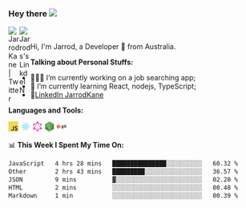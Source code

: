 ### Hey there <img src="https://media.giphy.com/media/hvRJCLFzcasrR4ia7z/giphy.gif" width="25px">
<a href="https://twitter.com/Jarrod_Kane1">
  <img align="left" alt="Jarrod Kane | Twitter" width="22px" src="https://cdn.jsdelivr.net/npm/simple-icons@v3/icons/twitter.svg" />
</a>
<a href="https://www.linkedin.com/in/jarrodkane/">
  <img align="left" alt="Jarrods's LinkdeIN" width="22px" src="https://cdn.jsdelivr.net/npm/simple-icons@v3/icons/linkedin.svg" />
</a>

<br />

Hi, I'm Jarrod, a Developer 🚀 from Australia.

  
**Talking about Personal Stuffs:**

- 👨🏽‍💻 I’m currently working on a job searching app;
- 🌱 I’m currently learning React, nodejs, TypeScript; 
- 📝[LinkedIn JarrodKane](https://www.linkedin.com/in/jarrodkane/)

**Languages and Tools:**  

<code><img height="20" src="https://raw.githubusercontent.com/github/explore/80688e429a7d4ef2fca1e82350fe8e3517d3494d/topics/javascript/javascript.png"></code>
<code><img height="20" src="https://raw.githubusercontent.com/github/explore/80688e429a7d4ef2fca1e82350fe8e3517d3494d/topics/react/react.png"></code>
<code><img height="20" src="https://raw.githubusercontent.com/github/explore/5c058a388828bb5fde0bcafd4bc867b5bb3f26f3/topics/graphql/graphql.png"></code>
<code><img height="20" src="https://raw.githubusercontent.com/github/explore/80688e429a7d4ef2fca1e82350fe8e3517d3494d/topics/nodejs/nodejs.png"></code>
<code><img height="20" src="https://raw.githubusercontent.com/github/explore/80688e429a7d4ef2fca1e82350fe8e3517d3494d/topics/git/git.png"></code>

📊 **This Week I Spent My Time On:**
<!--START_SECTION:waka-->
```text
JavaScript   4 hrs 28 mins   ███████████████░░░░░░░░░░   60.32 % 
Other        2 hrs 43 mins   █████████░░░░░░░░░░░░░░░░   36.57 % 
JSON         9 mins          ▓░░░░░░░░░░░░░░░░░░░░░░░░   02.20 % 
HTML         2 mins          ░░░░░░░░░░░░░░░░░░░░░░░░░   00.48 % 
Markdown     1 min           ░░░░░░░░░░░░░░░░░░░░░░░░░   00.39 % 
```
<!--END_SECTION:waka-->
